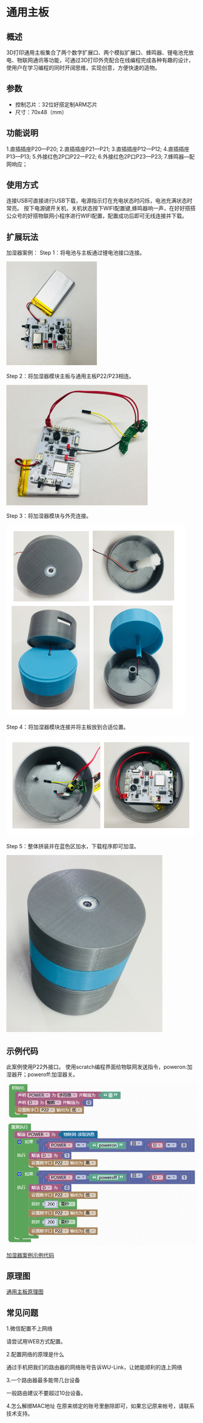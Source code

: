 # 通用主板

## 概述

3D打印通用主板集合了两个数字扩展口、两个模拟扩展口、蜂鸣器、锂电池充放电、物联网通讯等功能，可通过3D打印外壳配合在线编程完成各种有趣的设计，使用户在学习编程的同时开阔思维，实现创意，方便快速的造物。

## 参数

* 控制芯片：32位好搭定制ARM芯片 
* 尺寸：70x48（mm）

## 功能说明

1.直插插座P20—P20; 2.直插插座P21—P21; 3.直插插座P12—P12; 4.直插插座P13—P13; 5.外接红色2P口P22—P22; 6.外接红色2P口P23—P23; 7.蜂鸣器—配网响应；

## 使用方式

连接USB可直接进行USB下载，电源指示灯在充电状态时闪烁，电池充满状态时常亮。 按下电源键开关机，关机状态按下WIFI配置键,蜂鸣器响一声，在好好搭搭公众号的好搭物联网小程序进行WIFI配置，配置成功后即可无线连接并下载。

## 扩展玩法

加湿器案例： Step 1：将电池与主板通过锂电池接口连接。

![](../../.gitbook/assets/tongyong-1.png)

Step 2：将加湿器模块主板与通用主板P22/P23相连。

![](../../.gitbook/assets/tongyong-2.png)

Step 3：将加湿器模块与外壳连接。

![](../../.gitbook/assets/tongyong-3.png)

Step 4：将加湿器模块连接并将主板放到合适位置。

![](../../.gitbook/assets/tongyong-4.png)

Step 5：整体拼装并在蓝色区加水，下载程序即可加湿。

![](../../.gitbook/assets/tongyong-5.png)

## 示例代码

此案例使用P22外接口。 使用scratch编程界面给物联网发送指令，poweron:加湿器开；poweroff:加湿器关。

![](../../.gitbook/assets/tongyong-6.png)

[加湿器案例示例代码](http://www.haohaodada.com/wulink-nano/index.php?id=5697)

## 原理图

[通用主板原理图](https://github.com/Haohaodada-official/docs/blob/master/3d-da-yin-tao-jian/pdf/通用主板.pdf)

## 常见问题

1.微信配置不上网络

请尝试用WEB方式配置。

2.配置网络的原理是什么

通过手机把我们的路由器的网络账号告诉WU-Link，让她能顺利的连上网络

3.一个路由器最多能带几台设备

一般路由建议不要超过10台设备。

4.怎么解绑MAC地址 在原来绑定的账号里删除即可，如果忘记原来帐号，请联系技术支持。

